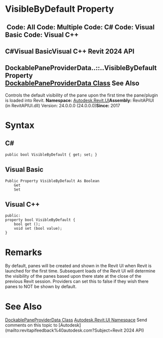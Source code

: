 # VisibleByDefault Property

﻿
 Code: All Code: Multiple Code: C# Code: Visual Basic Code: Visual C++   
---  
C#Visual BasicVisual C++
Revit 2024 API  
---  
DockablePaneProviderData..::..VisibleByDefault Property   
[DockablePaneProviderData Class](25c4224d-bc54-f2ed-589d-881a6ccbda87.md "DockablePaneProviderData Class") See Also  
---  
Controls the default visibility of the pane upon the first time the pane/plugin is loaded into Revit. 
**Namespace:** [Autodesk.Revit.UI](e86fd90a-8957-02a6-da7f-ced248966e3e.md "Autodesk.Revit.UI Namespace")**Assembly:** RevitAPIUI (in RevitAPIUI.dll) Version: 24.0.0.0 (24.0.0.0)**Since:** 2017 
# Syntax
C#  
---  
```text
public bool VisibleByDefault { get; set; }
```
  
Visual Basic  
---  
```text
Public Property VisibleByDefault As Boolean
	Get
	Set
```
  
Visual C++  
---  
```text
public:
property bool VisibleByDefault {
	bool get ();
	void set (bool value);
}
```
  
# Remarks
By default, panes will be created and shown in the Revit UI when Revit is launched for the first time. Subsequent loads of the Revit UI will determine the visibility of the panes based upon there state at the close of the previous Revit session. Providers can set this to false if they wish there panes to NOT be shown by default. 
# See Also
[DockablePaneProviderData Class](25c4224d-bc54-f2ed-589d-881a6ccbda87.md "DockablePaneProviderData Class")
[Autodesk.Revit.UI Namespace](e86fd90a-8957-02a6-da7f-ced248966e3e.md "Autodesk.Revit.UI Namespace")
Send comments on this topic to [Autodesk](mailto:revitapifeedback%40autodesk.com?Subject=Revit 2024 API)